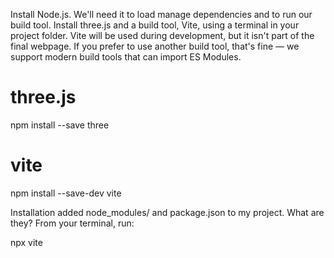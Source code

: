 Install Node.js. We'll need it to load manage dependencies and to run our build tool.
Install three.js and a build tool, Vite, using a terminal in your project folder. Vite will be used during development, but it isn't part of the final webpage. If you prefer to use another build tool, that's fine — we support modern build tools that can import ES Modules.

# three.js
npm install --save three

# vite
npm install --save-dev vite


Installation added node_modules/ and package.json to my project. What are they?
From your terminal, run:

npx vite